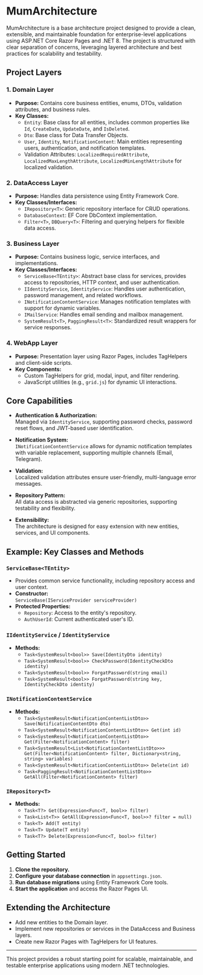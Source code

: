 # MumArchitecture

MumArchitecture is a base architecture project designed to provide a clean, extensible, and maintainable foundation for enterprise-level applications using ASP.NET Core Razor Pages and .NET 8. The project is structured with clear separation of concerns, leveraging layered architecture and best practices for scalability and testability.

## Project Layers

### 1. **Domain Layer**
- **Purpose:** Contains core business entities, enums, DTOs, validation attributes, and business rules.
- **Key Classes:**
  - `Entity`: Base class for all entities, includes common properties like `Id`, `CreateDate`, `UpdateDate`, and `IsDeleted`.
  - `Dto`: Base class for Data Transfer Objects.
  - `User`, `Identity`, `NotificationContent`: Main entities representing users, authentication, and notification templates.
  - Validation Attributes: `LocalizedRequiredAttribute`, `LocalizedMaxLengthAttribute`, `LocalizedMinLengthAttribute` for localized validation.

### 2. **DataAccess Layer**
- **Purpose:** Handles data persistence using Entity Framework Core.
- **Key Classes/Interfaces:**
  - `IRepository<T>`: Generic repository interface for CRUD operations.
  - `DatabaseContext`: EF Core DbContext implementation.
  - `Filter<T>`, `DBQuery<T>`: Filtering and querying helpers for flexible data access.

### 3. **Business Layer**
- **Purpose:** Contains business logic, service interfaces, and implementations.
- **Key Classes/Interfaces:**
  - `ServiceBase<TEntity>`: Abstract base class for services, provides access to repositories, HTTP context, and user authentication.
  - `IIdentityService`, `IdentityService`: Handles user authentication, password management, and related workflows.
  - `INotificationContentService`: Manages notification templates with support for dynamic variables.
  - `IMailService`: Handles email sending and mailbox management.
  - `SystemResult<T>`, `PaggingResult<T>`: Standardized result wrappers for service responses.

### 4. **WebApp Layer**
- **Purpose:** Presentation layer using Razor Pages, includes TagHelpers and client-side scripts.
- **Key Components:**
  - Custom TagHelpers for grid, modal, input, and filter rendering.
  - JavaScript utilities (e.g., `grid.js`) for dynamic UI interactions.

## Core Capabilities

- **Authentication & Authorization:**  
  Managed via `IdentityService`, supporting password checks, password reset flows, and JWT-based user identification.

- **Notification System:**  
  `INotificationContentService` allows for dynamic notification templates with variable replacement, supporting multiple channels (Email, Telegram).

- **Validation:**  
  Localized validation attributes ensure user-friendly, multi-language error messages.

- **Repository Pattern:**  
  All data access is abstracted via generic repositories, supporting testability and flexibility.

- **Extensibility:**  
  The architecture is designed for easy extension with new entities, services, and UI components.

## Example: Key Classes and Methods

### `ServiceBase<TEntity>`
- Provides common service functionality, including repository access and user context.
- **Constructor:**  
  `ServiceBase(IServiceProvider serviceProvider)`
- **Protected Properties:**  
  - `Repository`: Access to the entity's repository.
  - `AuthUserId`: Current authenticated user's ID.

### `IIdentityService` / `IdentityService`
- **Methods:**
  - `Task<SystemResult<bool>> Save(IdentityDto identity)`
  - `Task<SystemResult<bool>> CheckPassword(IdentityCheckDto identity)`
  - `Task<SystemResult<bool>> ForgatPassword(string email)`
  - `Task<SystemResult<bool>> ForgatPassword(string key, IdentityCheckDto identity)`

### `INotificationContentService`
- **Methods:**
  - `Task<SystemResult<NotificationContentListDto>> Save(NotificationContentDto dto)`
  - `Task<SystemResult<NotificationContentListDto>> Get(int id)`
  - `Task<SystemResult<NotificationContentListDto>> Get(Filter<NotificationContent> filter)`
  - `Task<SystemResult<List<NotificationContentListDto>>> Get(Filter<NotificationContent> filter, Dictionary<string, string> variables)`
  - `Task<SystemResult<NotificationContentListDto>> Delete(int id)`
  - `Task<PaggingResult<NotificationContentListDto>> GetAll(Filter<NotificationContent> filter)`

### `IRepository<T>`
- **Methods:**
  - `Task<T?> Get(Expression<Func<T, bool>> filter)`
  - `Task<List<T>> GetAll(Expression<Func<T, bool>>? filter = null)`
  - `Task<T> Add(T entity)`
  - `Task<T> Update(T entity)`
  - `Task<T?> Delete(Expression<Func<T, bool>> filter)`

## Getting Started

1. **Clone the repository.**
2. **Configure your database connection** in `appsettings.json`.
3. **Run database migrations** using Entity Framework Core tools.
4. **Start the application** and access the Razor Pages UI.

## Extending the Architecture

- Add new entities to the Domain layer.
- Implement new repositories or services in the DataAccess and Business layers.
- Create new Razor Pages with TagHelpers for UI features.

---

This project provides a robust starting point for scalable, maintainable, and testable enterprise applications using modern .NET technologies.